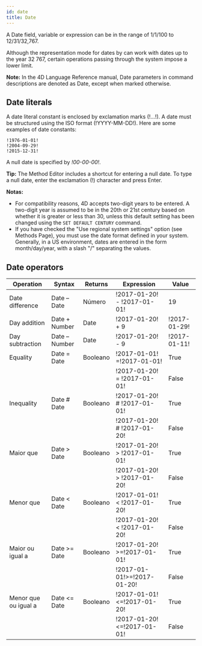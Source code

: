 ```yaml
---
id: date
title: Date
---
```


A Date field, variable or expression can be in the range of 1/1/100 to 12/31/32,767.

Although the representation mode for dates by can work with dates up to the year 32 767, certain operations passing through the system impose a lower limit.

**Note:** In the 4D Language Reference manual, Date parameters in command descriptions are denoted as Date, except when marked otherwise.

## Date literals

A date literal constant is enclosed by exclamation marks (!…!). A date must be structured using the ISO format (!YYYY-MM-DD!). Here are some examples of date constants:

```4d
!1976-01-01!
!2004-09-29!
!2015-12-31!
```

A null date is specified by _!00-00-00!_.

**Tip:** The Method Editor includes a shortcut for entering a null date. To type a null date, enter the exclamation (!) character and press Enter.

**Notas:**

- For compatibility reasons, 4D accepts two-digit years to be entered. A two-digit year is assumed to be in the 20th or 21st century based on whether it is greater or less than 30, unless this default setting has been changed using the `SET DEFAULT CENTURY` command.
- If you have checked the "Use regional system settings" option (see Methods Page), you must use the date format defined in your system. Generally, in a US environment, dates are entered in the form month/day/year, with a slash "/" separating the values.

## Date operators

| Operation            | Syntax         | Returns  | Expression                   | Value        |
| -------------------- | -------------- | -------- | ---------------------------- | ------------ |
| Date difference      | Date – Date    | Número   | !2017-01-20! - !2017-01-01!  | 19           |
| Day addition         | Date + Number  | Date     | !2017-01-20! + 9             | !2017-01-29! |
| Day subtraction      | Date – Number  | Date     | !2017-01-20! - 9             | !2017-01-11! |
| Equality             | Date = Date    | Booleano | !2017-01-01! =!2017-01-01!   | True         |
|                      |                |          | !2017-01-20! = !2017-01-01!  | False        |
| Inequality           | Date # Date    | Booleano | !2017-01-20! # !2017-01-01!  | True         |
|                      |                |          | !2017-01-20! # !2017-01-20!  | False        |
| Maior que            | Date > Date    | Booleano | !2017-01-20! > !2017-01-01!  | True         |
|                      |                |          | !2017-01-20! > !2017-01-20!  | False        |
| Menor que            | Date < Date    | Booleano | !2017-01-01! < !2017-01-20!  | True         |
|                      |                |          | !2017-01-20! < !2017-01-20!  | False        |
| Maior ou igual a     | Date >= Date   | Booleano | !2017-01-20! >=!2017-01-01!  | True         |
|                      |                |          | !2017-01-01!>=!2017-01-20!   | False        |
| Menor que ou igual a | Date \<= Date | Booleano | !2017-01-01!\<=!2017-01-20! | True         |
|                      |                |          | !2017-01-20!\<=!2017-01-01! | False        |
